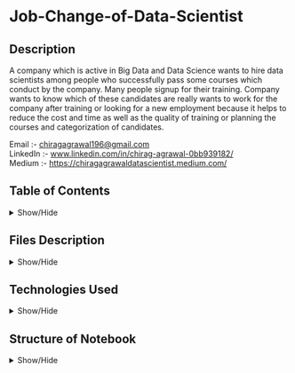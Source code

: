 # Job-Change-of-Data-Scientist
## Description
A company which is active in Big Data and Data Science wants to hire data scientists among people who successfully pass some courses which conduct by the                          company. Many people signup for their training. Company wants to know which of these candidates are really wants to work for the company after training or                          looking for a new employment because it helps to reduce the cost and time as well as the quality of training or planning the courses and categorization of                          candidates.

Email :- chiragagrawal196@gmail.com <br>
LinkedIn :- www.linkedin.com/in/chirag-agrawal-0bb939182/ <br>
Medium :- https://chiragagrawaldatascientist.medium.com/ <br>

## Table of Contents
<details>
<summary>Show/Hide</summary>
<br>

1. [ Files Description ](#File_Description)
2. [ Technologies used ](#Technologies_Used)
3. [ Structure of Notebook ](#Structure_of_Notebook)
</details>

## Files Description
<details>
 <a name="File_Description"></a>
 <summary>Show/Hide</summary>
 <br>
 ### Data
 <details>
 <a name="Data"></a>
  
- <strong> aug_train.csv </strong> :-  The initial training data I downloaded from Kaggle.com. <br>
- <strong> Cleaning_and_MICE_Imputation.csv </strong> :- Here I have cleaned the data, cleaned some human error, Label Encoded the data and performed Missing Value Imputation which is a multiple                                          column imputation nd it is generally better than single column imputation.<br>
- <strong> cleaned_train_data.csv </strong> :-  Cleaned aug_train data after MICE Imputation used for missing value imputation<br>

- <strong> X.csv </strong> :-        After splitting training data into X and y, I converted X part into csv format. This includes all the independent features(columns).<br>
- <strong> y.csv </strong> :-        After splitting training data into X and y, I converted y part into csv format. This includes dependent feature(target column).<br>
- <strong> X_train.csv </strong> :-  X is divided into two parts one part is X_train which includes the 75% of X data for training the model.<br>
- <strong> X_test.csv </strong>  :-  X is divided into two parts another part is X_test which includes the 25% of X data for validating the model.<br>
- <strong> y_train.csv </strong> :-  y is divided into two parts one part is y_train which includes the 75% of y data for training the model.<br>
- <strong> y_test.csv </strong>  :-  y is divided into two parts another part is y_test which includes the 25% of y data for validating the model.<br>

 * Model is fitted on train data i.e. X_train and X_test, using this train data, model tries to find the best score depending on the model and the hyperparameters of the model 
 * Later Model performance is checked on the validation set i.e. X_test and y_test and compared with the result of Training data (data that was fitted in model) 
 
 - <strong> Solving Class Imbalance via SVMSmote and Model Implementation.ipynb </strong> :- This ipynb file solves the class imbalance Problem using SVMSmote which is a variant                                                                                              of Smote but with a working of SVM. After applying SVMSmote, I implemented the                                                                                                    EasyEnsembleClassifier Machine Learning Model from imblearn library. This                                                                                                        Classification model too can also perform oversampling/undersampling. 
 - <strong> X_svm_smote.csv </strong> :- This is similar to X.csv but after applying SVMSmote <br>
 - <strong> y_svm_smote.csv </strong> :- This is similar to y.csv but after applying SVMSmote <br>
 - <strong> X_train_svm_smote.csv </strong> :- This is similar to X_train.csv but after applying SVMSmote means it is an oversampled data <br>
 - <strong> X_test_svm_smote.csv </strong> :- This is similar to X_test.csv but after applying SVMSmote means it is an oversampled data <br>
 - <strong> y_train_svm_smote.csv </strong> :- This is similar to y_train.csv but after applying SVMSmote means it is an oversampled data <br>
 - <strong> y_test_svm_smote.csv </strong> :- This is similar to y_test.csv but after applying SVMSmote means it is an oversampled data <br>
 - <strong> svm_smote_spplied_train_data.csv </strong> :- After applying SVMSmote and joing X_svm_smote & y_svm_smote we get a new dataframe which is saved as csv <br>
 </details>
 </details>
 
## Technologies Used
<details> 
 <a name="Technologies_Used"></a>
 <summary>Show/Hide</summary>
1. Python <br>
2. NumPy <br>
3. MatplotLib <br>
4. Seaborn <br>
5. scikit-learn <br>
6. imblearn <br>
7. eli5 (for Feature Importance of model) <br>
8. pickle <br>
</details>

## Structure of Notebook
<details>
 <a name="Structure_of_Notebook"></a>
 <summary>Show/Hide</summary>
1. Cleaning and MICE Imputation<br>
   - 1.1 Imports<br>
   - 1.2 Deleting unwanted columns<br>
   - 1.3 Cleaning Human error<br>
   - 1.4 Checking for nulls
   - 1.5 Label Encoding data and joining the preprocessed data & Training data<br>
   - 1.6 Missing Value Imputation using MICE.<br>
   - 1.7 Saving Cleaned structured data in csv format as cleaned_train_data.csv file.<br>
   - 1.8 Saving Structured Dataset as a CSV<br>
2. Solving Class Imbalance via SVMSmote and Model Implementation <br>
   - 2.1 Import Libraries <br>
   - 2.2 Importing cleaned_train_data.csv file <br>
   - 2.3 Checking for nulls <br>
   - 2.4 Checking for class imbalance <br>
   - 2.5 Checking intercorrealtion issue using Heatmap <br>
   - 2.6 Splitting into X and y and later standardizing it <br>
   - 2.7 Applying SVMSmote and again checking the class imbalance <br>
   - 2.8 Defining some functions for evaluating Machine Learning Model <br>
   - 2.9 Applying EasyEnsembleClassifier Machine Learning Model <br>
   - 2.10 Printing f1 score and Feature Importance according to the model using permutation importance of eli5 library <br>
   - 2.11 Pickling the Model <br>

 
